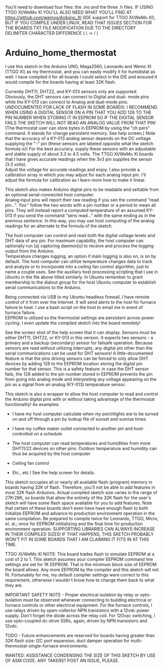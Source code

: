 You'll need to download four files: the .ino and the three .h files.  IF USING TTGO XI/WeMo XI YOU'LL ALSO NEED WHAT YOU'LL 
FIND AT   https://github.com/wemos/Arduino_XI  (IDE support for TTGO XI/WeMo XI), BUT IF YOU COMPILE UNDER LINUX, READ THAT 
ISSUES SECTION FOR THE BOARDS.TXT FILE MODIFICATION DUE TO THE DIRECTORY DELIMITER CHARACTER DIFFERENCE ( \ -> / ) 
# Arduino_home_thermostat
I use this sketch in the Arduino UNO, Mega2560, Leonardo and Wemo XI (TTGO XI) as my thermostat, and you can easily modify 
it for humidistat as well.  I have compiled it for all boards I could select in the IDE and ensured it would compile for 
the boards having at least 32K flash.  

Currently DHT11, DHT22, and KY-013 sensors only are supported.  Obviously, the DHT sensors can connect to Digital and dual-
mode pins while the KY-013 can connect to Analog and dual-mode pins. UNDOCUMENTED FOR LACK OF FLASH IN SOME BOARDS: I 
RECOMMEND WHEN USING A DIGITAL SENSOR ON A PIN THAT YOU ADD 128 TO THE PIN NUMBER WHEN STORING IT IN EEPROM SO IF THE 
DIGITAL SENSOR FAILS THE SKETCH WILL NOT READ AN ANALOG VALUE FROM THAT PIN!  (The thermostat user can store bytes in
EEPROM by using the "ch pers" command.  It stands for change persistent memory.  See help screen.)  Note that the accuracy 
of a KY-013 analog sensor depends on the DC voltage supplying the "-" pin (these sensors are labeled opposite what the 
sketch formula is!)  For the best accuracy, supply these sensors with an adjustable and stable supply of about 3.3 to 4.5 
volts.  The TTGO XI/WeMo XI boards that I have gives accurate readings when the 3v3 pin supplies the sensor (3.3 volts).  
Adjust the voltage for accurate readings and enjoy.  I also provide a calibration array in which you may adjust for each analog input pin.  I'll adjust the formula for calibration as I learn more how to make it linear.

This sketch also makes Arduino digital pins to be readable and settable from an optional serial-connected host computer.  
Analog input pins will report their raw reading if you sen the command "read pin...".  You'' follow the two words with a 
pin number or a period to mean all pins.  They will instead report a computed temperature of an assumed KY-013 if you send 
the command "sens read..." with the same ending as in the previous sentence.  In this way, you may use host computing of the analog readings for an alternate to the formula of the sketch.

The host computer can control and read both the digital voltage levels and DHT data of any pin.  For maximum capability, 
the host computer can optionally run [a] capturing daemon[s] to receive and process the logging output from the Arduino.  
Temperature changes logging, an option if main logging is also on, is on by default.  The host computer can utilize 
temperature changes data to track and analyze or to incorporate into a ceiling fan control algorithm, just to name a couple 
uses.  See the auxiliary host processing scripting that I use in Ubuntu in the file above titled similarly.  In Ubuntu 
remember to grant membership to the dialout group for the host Ubuntu computer to establish serial communications to the 
Arduino.

Being connected via USB to my Ubuntu headless firewall, I have remote control of it from over the Internet.  It will send 
alerts to the host for furnace failure to heat. I use a bash script on the host to email me in event of furnace failure.  
EEPROM is utilized so the thermostat settings are persistent across power cycling.  I even update the compiled sketch into 
the board remotely!

See the screen shot of the help screen that it can display.  Sensors must be either DHT11, DHT22, or KY-013 in this 
version.  It expects two sensors - a primary and a backup (secondary) sensor for failsafe operation.  Because sensors are 
read without utilizing interrupts, any digital pin other than the serial communications can be used for DHT sensors!  A 
little-documented feature is that the pins driving sensors can be forced to only allow DHT devices by adding 128 to the 
EEPROM location storing the digital pin number for that sensor.  This is a safety feature: in case the DHT sensor fails, 
the 128 added to the pin number stored in EEPROM prevents the pin from going into analog mode and interpreting any voltage 
appearing on the pin as a signal from an analog (KY-013) temperature sensor.

This sketch is also a wrapper to allow the host computer to read and control the Arduino digital pins with or without 
taking advantage of the thermostat functionality!  As examples:

-  I have my host computer calculate when my porchlights are to be turned on and off through a pin by lookup file of sunset 
and sunrise times

-  I have my coffee maker outlet connected to another pin and host-controlled on a schedule 

-  The host computer can read temperatures and humidities from more DHT11/22 devices on other pins.  Outdoor temperature 
and humidity can thus be acquired by the host computer

-  Ceiling fan control

-  Etc., etc.!  See the help screen for details.

This sketch occupies all or nearly all available flash (program) memory in boards having 32K of flash.  Therefore, you'll 
not be able to add features in most 32K flash Arduinos.  Actual compiled sketch size varies in the range of 27K-28K, so 
boards that allow the entirety of the 32K flash for the user's sketch will have some flash space available for you to add 
features.  Note that certain of these boards don't even have have enough flash to both initialize EEPROM and advance to 
production environment operation in the same compilation.  Be prepared to compile twice for Leonardo, TTGO, Micro, et. al.; 
once for EEPROM intitializing and the final time for production environment operation.  SUPPORTING LIBRARIES CAN ALWAYS 
INCREASE IN THEIR COMPILED SIZES!  IF THAT HAPPENS, THIS SKETCH PROBABLY WON'T FIT IN SOME BOARDS THAT I AM CLAIMING IT
FITS IN AT THIS TIME.

TTGO XI/WeMo XI NOTE:  This board trades flash to simulate EEPROM at a cost of 2 to 1.  This sketch assumes your compiler 
EEPROM command line settings are set for 1K EEPROM.  That is the minimum block size of EEPROM the board allows.  Any more 
EEPROM by the compiler and this sketch will not fit.  Fortunately for me, my default compiler settings were correct to this 
requirement, otherwise I wouldn't know how to change them back to what they are.

IMPORTANT SAFETY NOTE - Proper electrical isolation by relay or opto-isolation must be observed whenever connecting to 
building electrical or furnace controls or other electrical equipment.  For the furnace controls, I use ralays driven by 
open-collector NPN transistors with a 12vdc power supply.  Don't forget the diode across the relay coil.  For 120vac 
switching, I use opto-coupled dc-drive SSRs, again, driven by NPN transistors and 12vdc.

TODO - Future enhancements are reserved for boards having greater than 32K flash size: I2C port expansion, duct damper 
operation for multi-thermostat-single-furnace environments.

WANTED:  ASSISTANCE CONDENSING THE SIZE OF THIS SKETCH BY USE OF ASM CODE.  ANY TAKERS?  POST AN ISSUE, PLEASE.
